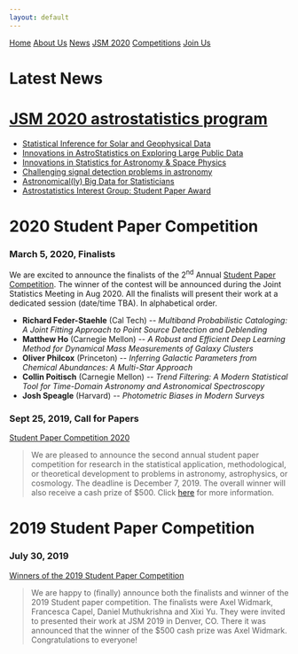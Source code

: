 ```yaml
---
layout: default
---
```


<a href="./index.html" class="btn">Home</a>
<a href="./about_us.html" class="btn">About Us</a>
<a href="./news.html" class="btn">News</a>
<a href="./jsm2020/index.html" class="btn">JSM 2020</a>
<a href="./comp_rules.html" class="btn">Competitions</a>
<a href="./join.html" class="btn">Join Us</a>


# Latest News 

# [JSM 2020 astrostatistics program](./jsm2020/index.html)
- [Statistical Inference for Solar and Geophysical Data](./jsm2020/index.html#session-96) 
- [Innovations in AstroStatistics on Exploring Large Public Data](./jsm2020/index.html#session-295) 
- [Innovations in Statistics for Astronomy & Space Physics](./jsm2020/index.html#session-375) 
- [Challenging signal detection problems in astronomy](./jsm2020/index.html#session-432) 
- [Astronomical(ly) Big Data for Statisticians](./jsm2020/index.html#session-567) 
- [Astrostatistics Interest Group: Student Paper Award](./jsm2020/index.html#session-613) 

# 2020 Student Paper Competition
### March 5, 2020, Finalists

We are excited to announce the finalists of the 2<sup>nd</sup> Annual [Student Paper Competition](./comp_rules.html).  The winner of the contest will be announced during the Joint Statistics Meeting in Aug 2020.  All the finalists will present their work at a dedicated session (date/time TBA). In alphabetical order.
- **Richard Feder-Staehle** (Cal Tech) -- *Multiband Probabilistic Cataloging: A Joint Fitting Approach to Point Source Detection and Deblending*
- **Matthew Ho** (Carnegie Mellon) -- *A Robust and Efficient Deep Learning Method for Dynamical Mass Measurements of Galaxy Clusters*
- **Oliver Philcox** (Princeton) -- *Inferring Galactic Parameters from Chemical Abundances: A Multi-Star Approach*
- **Collin Poitisch** (Carnegie Mellon) -- *Trend Filtering: A Modern Statistical Tool for Time-Domain Astronomy and Astronomical Spectroscopy*
- **Josh Speagle** (Harvard) -- *Photometric Biases in Modern Surveys*


### Sept 25, 2019, Call for Papers
[Student Paper Competition 2020](./comp_rules.html#previous-winners)
> We are pleased to announce the second annual student paper competition for research in the statistical application, methodological, or theoretical development to problems in astronomy, astrophysics, or cosmology.  The deadline is December 7, 2019.  The overall winner will also receive a cash prize of $500. Click [here](./comp_rules.html) for more information.

# 2019 Student Paper Competition
### July 30, 2019
[Winners of the 2019 Student Paper Competition](./comp_winners.html)
> We are happy to (finally) announce both the finalists and winner of the 2019 Student paper competition. The finalists were Axel Widmark, Francesca Capel, Daniel Muthukrishna and Xixi Yu. They were invited to presented their work at JSM 2019 in Denver, CO. There it was announced that the winner of the $500 cash prize was Axel Widmark. Congratulations to everyone!
